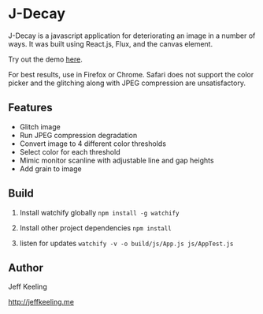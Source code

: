 # J-Decay
J-Decay is a javascript application for deteriorating an image in a number of ways. It was built using React.js, Flux, and the canvas element.

Try out the demo [here](http://jeffkeeling.github.io/j-degrade/).

For best results, use in Firefox or Chrome. 
Safari does not support the color picker and the glitching along with JPEG compression are unsatisfactory.

## Features 
- Glitch image
- Run JPEG compression degradation
- Convert image to 4 different color thresholds
- Select color for each threshold
- Mimic monitor scanline with adjustable line and gap heights
- Add grain to image

## Build
1. Install watchify globally
```npm install -g watchify```

2. Install other project dependencies
```npm install```

3. listen for updates
```watchify -v -o build/js/App.js js/AppTest.js```


## Author
Jeff Keeling

http://jeffkeeling.me
